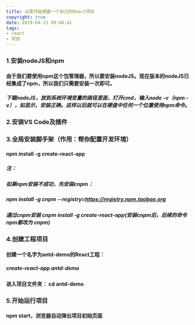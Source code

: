 ```yaml
---
title: 从零开始搭建一个自己的React项目
copyright: true
date: 2019-04-23 09:48:41
tags:
- react
- 项目
---
```


### 1.安装nodeJS和npm

####         由于我们要使用npm这个包管理器，所以要安装nodeJS。现在版本的nodeJS已经集成了npm，所以我们只需要安装一次即可。

#####           下载nodeJS，放到系统环境变量的路径里面，打开cmd，输入node -v（npm -v），如显示，安装正确。这样以后就可以在硬盘中任何一个位置使用npm命令。

### 2.安装VS Code及插件

<!--more-->

### 3.全局安装脚手架（作用：帮你配置开发环境）

####  npm install -g create-react-app

#####      注：

#####            如果npm安装不成功，先安装cnpm：

#####                  npm install -g cnpm --registry=https://registry.npm.taobao.org

##### 通过cnpm安装 cnpm install -g create-react-app(安装cnpm后，后续的命令npm都改为		cnpm)

### 4.创建工程项目

#### 	创建一个名字为antd-demo的React工程：

##### 		create-react-app antd-demo

#### 	进入项目文件夹： cd antd-demo

### 5.开始运行项目

#### 	npm start，浏览器自动弹出项目初始页面





